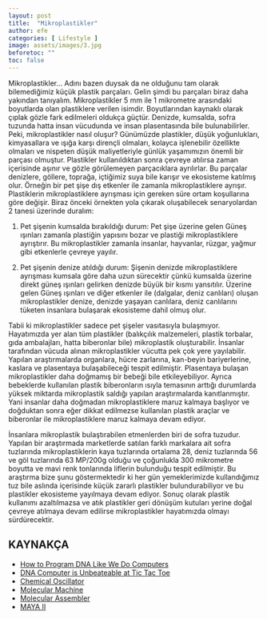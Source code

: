 ```yaml
---
layout: post
title:  "Mikroplastikler"
author: efe
categories: [ Lifestyle ]
image: assets/images/3.jpg
beforetoc: ""
toc: false
---
```

Mikroplastikler… Adını bazen duysak da ne olduğunu tam olarak bilemediğimiz küçük plastik parçaları. Gelin şimdi bu parçaları biraz daha yakından tanıyalım. 
Mikroplastikler 5 mm ile 1 mikrometre arasındaki boyutlarda olan plastiklere verilen isimdir. Boyutlarından kaynaklı olarak çıplak gözle fark edilmeleri oldukça güçtür. Denizde, kumsalda, sofra tuzunda hatta insan vücudunda ve insan plasentasında bile bulunabilirler. Peki, mikroplastikler nasıl oluşur? Günümüzde plastikler, düşük yoğunlukları, kimyasallara ve ışığa karşı dirençli olmaları, kolayca işlenebilir özellikte olmaları ve nispeten düşük maliyetleriyle günlük yaşamımızın önemli bir parçası olmuştur. Plastikler kullanıldıktan sonra çevreye atılırsa zaman içerisinde aşınır ve gözle görülemeyen parçacıklara ayrılırlar. Bu parçalar denizlere, göllere, toprağa, içtiğimiz suya bile karışır ve ekosisteme katılmış olur. Örneğin bir pet şişe dış etkenler ile zamanla mikroplastiklere ayrışır. Plastiklerin mikroplastiklere ayrışması için gereken süre ortam koşullarına göre değişir. Biraz önceki örnekten yola çıkarak oluşabilecek senaryolardan 2 tanesi üzerinde duralım: 

1.	Pet şişenin kumsalda bırakıldığı durum: Pet şişe üzerine gelen Güneş ışınları zamanla plastiğin yapısını bozar ve plastiği mikroplastiklere ayrıştırır. Bu mikroplastikler zamanla insanlar, hayvanlar, rüzgar, yağmur gibi etkenlerle çevreye yayılır.

2.	Pet şişenin denize atıldığı durum: Şişenin denizde mikroplastiklere ayrışması kumsala göre daha uzun sürecektir çünkü kumsalda üzerine direkt güneş ışınları gelirken denizde büyük bir kısmı yansıtılır. Üzerine gelen Güneş ışınları ve diğer etkenler ile (dalgalar, deniz canlıları) oluşan mikroplastikler denize, denizde yaşayan canlılara, deniz canlılarını tüketen insanlara bulaşarak ekosisteme dahil olmuş olur.

Tabii ki mikroplastikler sadece pet şişeler vasıtasıyla bulaşmıyor. Hayatımızda yer alan tüm plastikler (balıkçılık malzemeleri, plastik torbalar, gıda ambalajları, hatta biberonlar bile) mikroplastik oluşturabilir. İnsanlar tarafından vücuda alınan mikroplastikler vücutta pek çok yere yayılabilir. Yapılan araştırmalarda organlara, hücre zarlarına, kan-beyin bariyerlerine, kaslara ve plasentaya bulaşabileceği tespit edilmiştir. Plasentaya bulaşan mikroplastikler daha doğmamış bir bebeği bile etkileyebiliyor. Ayrıca bebeklerde kullanılan plastik biberonların ısıyla temasının arttığı durumlarda yüksek miktarda mikroplastik saldığı yapılan araştırmalarda kanıtlanmıştır. Yani insanlar daha doğmadan mikroplastiklere maruz kalmaya başlıyor ve doğduktan sonra eğer dikkat edilmezse kullanılan plastik araçlar ve biberonlar ile mikroplastiklere maruz kalmaya devam ediyor.

İnsanlara mikroplastik bulaştırabilen etmenlerden biri de sofra tuzudur. Yapılan bir araştırmada marketlerde satılan farklı markalara ait sofra tuzlarında mikroplastiklerin kaya tuzlarında ortalama 28, deniz tuzlarında 56 ve göl tuzlarında 63 MP/200g olduğu ve çoğunlukla 300 mikrometre boyutta ve mavi renk tonlarında liflerin bulunduğu tespit edilmiştir. Bu araştırma bize şunu göstermektedir ki her gün yemeklerimizde kullandığımız tuz bile aslında içerisinde küçük zararlı plastikler bulundurabiliyor ve bu plastikler ekosisteme yayılmaya devam ediyor. 
Sonuç olarak plastik kullanımı azaltılmazsa ve atık plastikler geri dönüşüm kutuları yerine doğal çevreye atılmaya devam edilirse mikroplastikler hayatımızda olmayı sürdürecektir. 

## KAYNAKÇA
- [How to Program DNA Like We Do Computers](https://www.kurzweilai.net/how-to-program-dna-like-we-do-computers)
- [DNA Computer is Unbeateable at Tic Tac Toe](https://www.newscientist.com/article/dn10310-dna-computer-is-unbeatable-at-tic-tac-toe/)
- [Chemical Oscillator](https://en.wikipedia.org/wiki/Chemical_oscillator)
- [Molecular Machine](https://en.wikipedia.org/wiki/Molecular_machine)
- [Molecular Assembler](https://en.wikipedia.org/wiki/Molecular_assembler)
- [MAYA II](https://en.wikipedia.org/wiki/MAYA-II)
